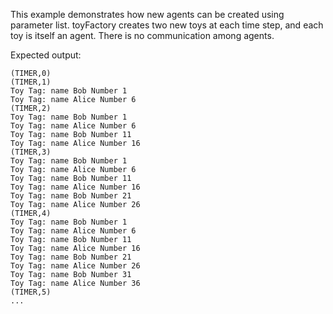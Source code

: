 This example demonstrates how new agents can be created using parameter list. 
toyFactory creates two new toys at each time step, and each toy is itself an agent. 
There is no communication among agents. 

Expected output: 
```
(TIMER,0)
(TIMER,1)
Toy Tag: name Bob Number 1
Toy Tag: name Alice Number 6
(TIMER,2)
Toy Tag: name Bob Number 1
Toy Tag: name Alice Number 6
Toy Tag: name Bob Number 11
Toy Tag: name Alice Number 16
(TIMER,3)
Toy Tag: name Bob Number 1
Toy Tag: name Alice Number 6
Toy Tag: name Bob Number 11
Toy Tag: name Alice Number 16
Toy Tag: name Bob Number 21
Toy Tag: name Alice Number 26
(TIMER,4)
Toy Tag: name Bob Number 1
Toy Tag: name Alice Number 6
Toy Tag: name Bob Number 11
Toy Tag: name Alice Number 16
Toy Tag: name Bob Number 21
Toy Tag: name Alice Number 26
Toy Tag: name Bob Number 31
Toy Tag: name Alice Number 36
(TIMER,5)
...
```